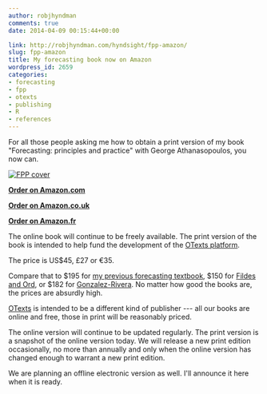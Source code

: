 ```yaml
---
author: robjhyndman
comments: true
date: 2014-04-09 00:15:44+00:00

link: http://robjhyndman.com/hyndsight/fpp-amazon/
slug: fpp-amazon
title: My forecasting book now on Amazon
wordpress_id: 2659
categories:
- forecasting
- fpp
- otexts
- publishing
- R
- references
---
```


For all those people asking me how to obtain a print version of my book "Forecasting: principles and practice" with George Athanasopoulos, you now can.

[![FPP cover](/files/fppcover.jpg)](https://www.createspace.com/4486639)

**[Order on Amazon.com](http://www.amazon.com/dp/0987507109/&tag=otexts-20)**

**[Order on Amazon.co.uk](http://www.amazon.co.uk/dp/0987507109/?tag=otexts-21)**

**[Order on Amazon.fr](http://www.amazon.fr/dp/0987507109/)**

The online book will continue to be freely available. The print version of the book is intended to help fund the development of the [OTexts platform](http://www.otexts.org).

The price is US$45, £27 or €35. 

Compare that to $195 for [my previous forecasting textbook](http://www.amazon.com/dp/0471532339?tag=otexts-20),  $150 for [Fildes and Ord](http://www.amazon.com/dp/0324311273/?tag=otexts-20), or $182 for [Gonzalez-Rivera](http://www.amazon.com/dp/0131474936/&tag=otexts-20). No matter how good the books are, the prices are absurdly high. 

[OTexts](http://www.otexts.org) is intended to be a different kind of publisher --- all our books are online and free, those in print will be reasonably priced.

The online version will continue to be updated regularly. The print version is a snapshot of the online version today. We will release a new print edition occasionally, no more than annually and only when the online version has changed enough to warrant a new print edition.

We are planning an offline electronic version as well. I'll announce it here when it is ready.



